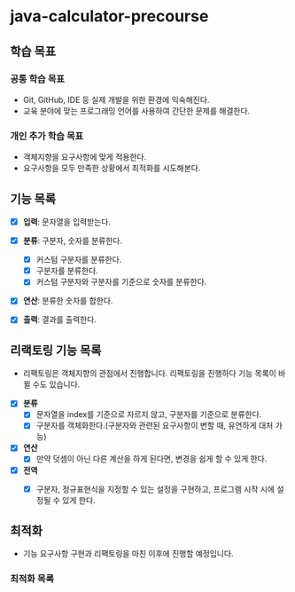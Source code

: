 # java-calculator-precourse

## 학습 목표

### 공통 학습 목표
- Git, GitHub, IDE 등 실제 개발을 위한 환경에 익숙해진다.
- 교육 분야에 맞는 프로그래밍 언어를 사용하여 간단한 문제를 해결한다.

### 개인 추가 학습 목표
- 객체지향을 요구사항에 맞게 적용한다.
- 요구사항을 모두 만족한 상황에서 최적화를 시도해본다.

## 기능 목록
- [x] **입력**: 문자열을 입력받는다.
- [x] **분류**: 구분자, 숫자를 분류한다.
    - [x] 커스텀 구분자를 분류한다.
    - [x] 구분자를 분류한다.
    - [x] 커스텀 구분자와 구분자를 기준으로 숫자를 분류한다.
- [x] **연산**: 분류한 숫자를 합한다.
- [x] **출력**: 결과를 출력한다.


## 리랙토링 기능 목록
- 리팩토링은 객체지향의 관점에서 진행합니다. 리팩토링을 진행하다 기능 목록이 바뀔 수도 있습니다.
- [x] **분류**
  - [x] 문자열을 index를 기준으로 자르지 않고, 구분자를 기준으로 분류한다.
  - [x] 구분자를 객체화한다.(구분자와 관련된 요구사항이 변할 때, 유연하게 대처 가능)

- [x] **연산**
  - [x] 만약 덧셈이 아닌 다른 계산을 하게 된다면, 변경을 쉽게 할 수 있게 한다.

- [x] **전역**
  - [x] 구분자, 정규표현식을 지정할 수 있는 설정을 구현하고, 프로그램 시작 시에 설정될 수 있게 한다.



## 최적화
- 기능 요구사항 구현과 리팩토링을 마친 이후에 진행할 예정입니다.
### 최적화 목록
